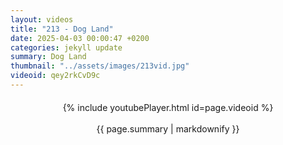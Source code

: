 ```yaml
---
layout: videos
title: "213 - Dog Land"
date: 2025-04-03 00:00:47 +0200
categories: jekyll update
summary: Dog Land
thumbnail: "../assets/images/213vid.jpg"
videoid: qey2rkCvD9c
---
```


<div style="text-align: center; margin-top: 20px;">
  {% include youtubePlayer.html id=page.videoid %}
  <p style="margin-top: 15px; font-size: 1.2em; color: #333;">
    <p>{{ page.summary | markdownify }}</p>
  </p>
</div>

